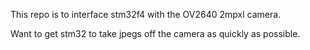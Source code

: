 This repo is to interface stm32f4 with the OV2640 2mpxl camera.

Want to get stm32 to take jpegs off the camera as quickly as possible.
